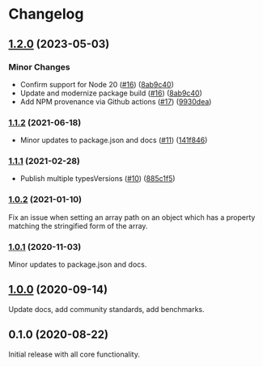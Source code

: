 # Changelog

## [1.2.0](https://github.com/spautz/tiny-immutable-set/compare/v1.1.2...v1.2.0) (2023-05-03)

### Minor Changes

- Confirm support for Node 20 ([#16](https://github.com/spautz/tiny-immutable-set/issues/16)) ([8ab9c40](https://github.com/spautz/tiny-immutable-set/commit/8ab9c40d4ca882ed43999260fadb8fee24da3b06))
- Update and modernize package build ([#16](https://github.com/spautz/tiny-immutable-set/issues/16)) ([8ab9c40](https://github.com/spautz/tiny-immutable-set/commit/8ab9c40d4ca882ed43999260fadb8fee24da3b06))
- Add NPM provenance via Github actions ([#17](https://github.com/spautz/tiny-immutable-set/issues/17)) ([9930dea](https://github.com/spautz/tiny-immutable-set/commit/9930dea22b7362f06ea90c56df6b4db53bbd3875))

### [1.1.2](https://github.com/spautz/tiny-immutable-set/compare/v1.1.1...v1.1.2) (2021-06-18)

- Minor updates to package.json and docs ([#11](https://github.com/spautz/tiny-immutable-set/issues/11)) ([141f846](https://github.com/spautz/tiny-immutable-set/commit/141f846e6a6962625209d7bf1f02ec4fb6f69d02))

### [1.1.1](https://github.com/spautz/tiny-immutable-set/compare/v1.0.2...v1.1.1) (2021-02-28)

- Publish multiple typesVersions ([#10](https://github.com/spautz/tiny-immutable-set/issues/10)) ([885c1f5](https://github.com/spautz/tiny-immutable-set/commit/885c1f5627615ba99734461c352f2f64444c04a2))

### [1.0.2](https://github.com/spautz/tiny-immutable-set/compare/v1.0.1...v1.0.2) (2021-01-10)

Fix an issue when setting an array path on an object which has a property matching the stringified form of the array.

### [1.0.1](https://github.com/spautz/tiny-immutable-set/compare/v1.0.0...v1.0.1) (2020-11-03)

Minor updates to package.json and docs.

## [1.0.0](https://github.com/spautz/tiny-immutable-set/compare/v0.1.0...v1.0.0) (2020-09-14)

Update docs, add community standards, add benchmarks.

## 0.1.0 (2020-08-22)

Initial release with all core functionality.
